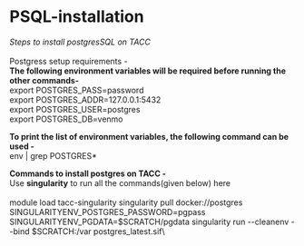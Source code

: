 # PSQL-installation
*Steps to install postgresSQL on TACC*\
<br>
Postgress setup requirements - \
**The following environment variables will be required before running the other commands-**\
export POSTGRES_PASS=password \
export POSTGRES_ADDR=127.0.0.1:5432\
export POSTGRES_USER=postgres\
export POSTGRES_DB=venmo
<br>

**To print the list of environment variables, the following command can be used -**\
env | grep POSTGRES*

**Commands to install postgres on TACC -**\
Use **singularity** to run all the commands(given below) here\
<br>
 module load tacc-singularity
 singularity pull docker://postgres\
 SINGULARITYENV_POSTGRES_PASSWORD=pgpass SINGULARITYENV_PGDATA=$SCRATCH/pgdata singularity run  --cleanenv --bind $SCRATCH:/var postgres_latest.sif\
 
 
 
 







